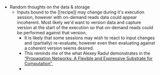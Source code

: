 - Random thoughts on the data & storage
	- Inputs bound to the [[recipe]] may change during it's execution session, however with on-demand reads data could appear incoherent. Most likely we'd want to version data and capture version at the start of the execution so that on-demand reads could be performed against that version.
		- It is likely that some sessions may wish to react to input changes and (partially) re-evaluate, however even then evaluating against a coherent version seems desired.
		- This reminds me of the what Alexey Radul demonstrates in the [“Propagation Networks: A Flexible and Expressive Substrate for Computation”](https://dspace.mit.edu/bitstream/handle/1721.1/49525/MIT-CSAIL-TR-2009-053.pdf),
		-